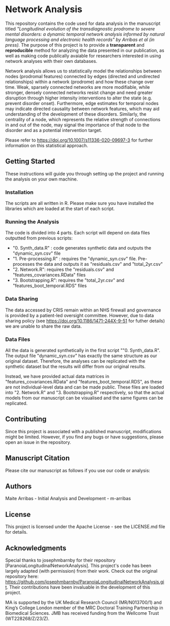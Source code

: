 # Network Analysis 
This repository contains the code used for data analysis in the manuscript titled *"Longitudinal evolution of the transdiagnostic prodrome to severe mental disorders: 
a dynamic temporal network analysis informed by natural language processing and electronic health records" by Arribas et al (in press).* The purpose of this project is to provide a **transparent** and **reproducible** method for analyzing the data presented in our publication, as well as making code publically avaiable for researchers interested in using network analyses with their own databases.

Network analysis allows us to statistically model the relationships between nodes (prodromal features) connected by edges (directed and undirected relationships) within a network (prodrome) and how these change over time. Weak, sparsely connected networks are more modifiable, while stronger, densely connected networks resist change and need greater disruption through higher intensity interventions to alter the state (e.g. prevent disorder onset). Furthermore, edge estimates for temporal nodes may indicate directed causality between network features, which may aid understanding of the development of these disorders. Similarly, the centrality of a node, which represents the relative strength of connections in and out of the node, may signal the importance of that node to the disorder and as a potential intervention target.

Please refer to https://doi.org/10.1007/s11336-020-09697-3 for further information on this statistical approach. 

## Getting Started
These instructions will guide you through setting up the project and running the analysis on your own machine.

### Installation
The scripts are all written in R. Please make sure you have installed the libraries which are loaded at the start of each script. 

### Running the Analysis
The code is divided into 4 parts. Each script will depend on data files outputted from previous scripts:

- "0. Synth_data.R" : code generates synthetic data and outputs the "dynamic_syn.csv" file
- "1. Pre-processing.R" : requires the "dynamic_syn.csv" file. Pre-processes the data and outputs it as "residuals.csv" and "total_2yr.csv"
- "2. Network.R": requires the "residuals.csv" and "features_covariances.RData" files
- "3. Bootstrapping.R": requires the "total_2yr.csv" and "features_boot_temporal.RDS" files

### Data Sharing
The data accessed by CRIS remain within an NHS firewall and governance is provided by a patient-led oversight committee. However, due to data sharing policy (see https://doi.org/10.1186/1471-244X-9-51 for futher details) we are unable to share the raw data. 

### Data Files
All the data is generated synthetically in the first script ""0. Synth_data.R". The output file "dynamic_syn.csv" has exactly the same structure as our original dataset. 
Therefore, the analyses can be replicated with the synthetic dataset but the results will differ from our original results. 

Instead, we have provided actual data matrices in "features_covariances.RData" and "features_boot_temporal.RDS", as these are not individual-level data and can be made public. These files are loaded into "2. Network.R" and "3. Bootstrapping.R" respectively, so that the actual models from our manuscript can be visualised and the same figures can be replicated. 

## Contributing
Since this project is associated with a published manuscript, modifications might be limited. However, if you find any bugs or have suggestions, please open an issue in the repository.

## Manuscript Citation
Please cite our manuscript as follows if you use our code or analysis:

## Authors
Maite Arribas - Initial Analysis and Development - m-arribas

## License
This project is licensed under the Apache License - see the LICENSE.md file for details.

## Acknowledgments
Special thanks to josephmbarnby for their repository [ParanoiaLongitudinalNetworkAnalysis]. This project's code has been largely adapted (with permission) from their work. Check out the original repository here: https://github.com/josephmbarnby/ParanoiaLongitudinalNetworkAnalysis.git. Their contributions have been invaluable in the development of this project.

MA is supported by the UK Medical Research Council (MR/N013700/1) and King’s College London member of the MRC Doctoral Training Partnership in Biomedical Sciences. JMB has received funding from the Wellcome Trust (WT228268/Z/23/Z). 
